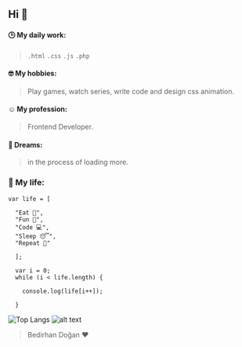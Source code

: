 ## Hi 👋
#### 🕒 My daily work:
> ```.html``` ```.css``` ```.js``` ```.php```

#### 🤓 My hobbies:
> Play games, watch series, write code and design css animation. 

#### ☺️ My profession: 
> Frontend Developer. 

#### 🌱 Dreams: 
> in the process of loading more.


### 🌻 My life:
```
var life = [
  
  "Eat 🍴",
  "Fun 🥳",
  "Code 💻", 
  "Sleep 😴", 
  "Repeat 🔁"
  
  ];
  
  var i = 0;
  while (i < life.length) {

    console.log(life[i++]);
    
  } 
```



![Top Langs](https://github-readme-stats.vercel.app/api/top-langs/?username=bedirhandogan&layout=compact)
![alt text](https://i.hizliresim.com/Hi7mbL.gif)
> Bedirhan Doğan ♥️

